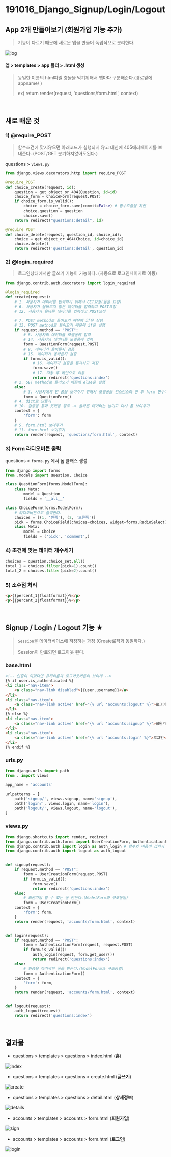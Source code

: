 # 191016_Django_Signup/Login/Logout

## App 2개 만들어보기 (회원가입 기능 추가)

> 기능이 다르기 때문에 새로운 앱을 만들어 독립적으로 분리한다.

![log](assets/log.PNG)



#### 앱 > templates > app 폴더 > .html 생성

> 동일한 이름의 html파일 충돌을 막기위해서 앱마다 구분해준다.(경로앞에 appname/ )
>
> ex) return render(request, 'questions/form.html', context)

<br>

## 새로 배운 것

### 1) @require_POST

> 함수조건에 맞지않으면 아래코드가 실행되지 않고 대신에 405에러페이지를 보내준다. (POST/GET 분기하지않아도된다.)
>

questions > `views.py` 

```python
from django.views.decorators.http import require_POST
```

```python
@require_POST
def choice_create(request, id):
    question = get_object_or_404(Question, id=id)
    choice_form = ChoiceForm(request.POST)
    if choice_form.is_valid():
        choice = choice_form.save(commit=False) # 함수호출을 지연
        choice.question = question
        choice.save()
    return redirect("questions:detail", id)

@require_POST
def choice_delete(request, question_id, choice_id):
    choice = get_object_or_404(Choice, id=choice_id) 
    choice.delete()
    return redirect('questions:detail', question_id)
```

### 2) @login_required

> 로그인상태에서만 글쓰기 기능이 가능하다. (자동으로 로그인페이지로 이동)

```python
from django.contrib.auth.decorators import login_required
```

```python
@login_required
def create(request):
    # 1. 사용자가 데이터를 입력하기 위해서 GET요청(폼을 요청)
    # 6. 사용자가 올바르지 않은 데이터를 입력하고 POST요청
    # 12. 사용자가 올바른 데이터를 입력하고 POST요청

    # 7. POST method로 들어오기 때문에 if문 실행
    # 13. POST method로 들어오기 때문에 if문 실행
    if request.method == "POST":
        # 8. 사용자의 데이터를 모델폼에 입력
        # 14. 사용자의 데이터를 모델폼에 입력
        form = QuestionForm(request.POST)
        # 9. 데이터가 올바른지 검증
        # 15. 데이터가 올바른지 검증
        if form.is_valid():
            # 16. 데이터가 검증을 통과하고 저장
            form.save()
            # 17. 저장 후 메인으로 이동
            return redirect('questions:index')
    # 2. GET method로 들어오기 때문에 else문 실행
    else:
        # 3. 사용자에게 빈 폼을 보여주기 위해서 모델폼을 인스턴스화 한 후 form 변수에 저장
        form = QuestionForm()
    # 4. dict로 만들기
    # 10. 검증을 통과 못했을 경우 -> 올바른 데이터는 남기고 다시 폼 보여주기
    context = {
        'form': form
    }
    # 5. form.html 보여주기
    # 11. form.html 보여주기
    return render(request, 'questions/form.html', context)
```

### 3) Form 라디오버튼 출력

questions > `forms.py` 에서 폼 클래스 생성

```python
from django import forms
from .models import Question, Choice

class QuestionForm(forms.ModelForm):
    class Meta:
        model = Question
        fields = '__all__'

class ChoiceForm(forms.ModelForm):
    # 라디오버튼으로 출력한다.
    choices = [(1, '왼쪽'), (2, '오른쪽')]
    pick = forms.ChoiceField(choices=choices, widget=forms.RadioSelect)
    class Meta:
        model = Choice
        fields = ('pick', 'comment',)
```

### 4) 조건에 맞는 데이터 개수세기

```python
choices = question.choice_set.all()
total_1 = choices.filter(pick=1).count()
total_2 = choices.filter(pick=2).count()
```

### 5) 소수점 처리

```html
<p>{{percent_1|floatformat}}%</p>
<p>{{percent_2|floatformat}}%</p>
```

<br>

## Signup /  Login / Logout 기능 ★

> `Session`을 데이터베이스에 저장하는 과정 (Create로직과 동일하다.)
>
> Session이 만료되면 로그아웃 된다.

### base.html

```html
<!-- 인증이 되었다면 유저이름과 로그아웃버튼이 보이게 -->
{% if user.is_authenticated %}
<li class="nav-item">
    <a class="nav-link disabled">{{user.username}}</a>
</li>
<li class="nav-item">
    <a class="nav-link active" href="{% url 'accounts:logout' %}">로그아웃</a>
</li>
{% else %}
<li class="nav-item">
    <a class="nav-link active" href="{% url 'accounts:signup' %}">회원가입</a>
</li>
<li class="nav-item">
    <a class="nav-link active" href="{% url 'accounts:login' %}">로그인</a>
</li>
{% endif %}
```

### urls.py

```python
from django.urls import path
from . import views

app_name = 'accounts'

urlpatterns = [
    path('signup/', views.signup, name='signup'),
    path('login/', views.login, name='login'),
    path('logout/', views.logout, name='logout'),
]

```

### views.py

```python
from django.shortcuts import render, redirect
from django.contrib.auth.forms import UserCreationForm, AuthenticationForm
from django.contrib.auth import login as auth_login # 함수와 이름이 겹치기 때문에 바꿔준다.
from django.contrib.auth import logout as auth_logout


def signup(request):
    if request.method == "POST":
        form = UserCreationForm(request.POST)
        if form.is_valid():
            form.save()
            return redirect('questions:index')
    else:
        # 회원가입 할 수 있는 폼 만든다.(ModelForm과 구조동일)
        form = UserCreationForm()
    context = {
        'form': form,
    }
    return render(request, 'accounts/form.html', context)


def login(request):
    if request.method == "POST":
        form = AuthenticationForm(request, request.POST)
        if form.is_valid():
            auth_login(request, form.get_user())
            return redirect('questions:index')
    else:
        # 인증을 하기위한 폼을 만든다.(ModelForm과 구조동일)
        form = AuthenticationForm()
    context = {
        'form': form,
    }
    return render(request, 'accounts/form.html', context)


def logout(request):
    auth_logout(request)
    return redirect('questions:index')
```

<br>

## 결과물

- questions > templates > questions > index.html (**홈**)

![index](assets/index.PNG)

- questions > templates > questions > create.html (**글쓰기**)

![create](assets/create.PNG)

- questions > templates > questions > detail.html (**상세정보**)

![details](assets/details.PNG)

- accounts > templates > accounts > form.html (**회원가입**)

![sign](assets/sign.PNG)

- accounts > templates > accounts > form.html (**로그인**)

![login](assets/login.PNG)

